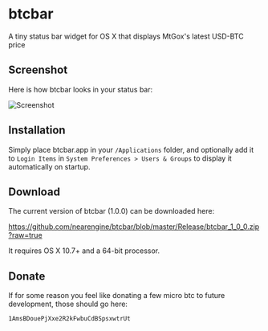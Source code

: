 btcbar
======

A tiny status bar widget for OS X that displays MtGox's latest USD-BTC price

## Screenshot

Here is how btcbar looks in your status bar:

![Screenshot](https://raw.github.com/nearengine/btcbar/master/Resources/screenshot.png)

## Installation

Simply place btcbar.app in your `/Applications` folder, and optionally add it to `Login Items` in `System Preferences > Users & Groups` to display it automatically on startup.

## Download

The current version of btcbar (1.0.0) can be downloaded here:

https://github.com/nearengine/btcbar/blob/master/Release/btcbar_1_0_0.zip?raw=true

It requires OS X 10.7+ and a 64-bit processor.

## Donate

If for some reason you feel like donating a few micro btc to future development, those should go here:

`1AmsBDouePjXxe2R2kFwbuCdBSpsxwtrUt`